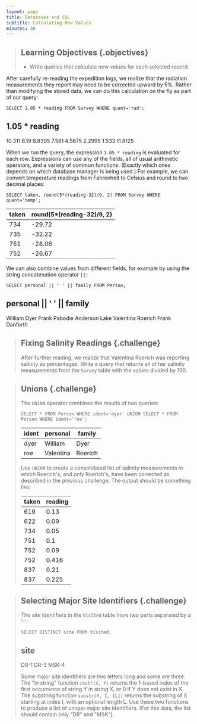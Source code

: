 ```yaml
---
layout: page
title: Databases and SQL
subtitle: Calculating New Values
minutes: 30
---
```

> ## Learning Objectives {.objectives}
>
> *   Write queries that calculate new values for each selected record.

After carefully re-reading the expedition logs,
we realize that the radiation measurements they report
may need to be corrected upward by 5%.
Rather than modifying the stored data,
we can do this calculation on the fly
as part of our query:

~~~ {.sql}
SELECT 1.05 * reading FROM Survey WHERE quant='rad';
~~~

  1.05 * reading
  --------------
  10.311
  8.19
  8.8305
  7.581
  4.5675
  2.2995
  1.533
  11.8125

When we run the query,
the expression `1.05 * reading` is evaluated for each row.
Expressions can use any of the fields,
all of usual arithmetic operators,
and a variety of common functions.
(Exactly which ones depends on which database manager is being used.)
For example,
we can convert temperature readings from Fahrenheit to Celsius
and round to two decimal places:

~~~ {.sql}
SELECT taken, round(5*(reading-32)/9, 2) FROM Survey WHERE quant='temp';
~~~

|taken|round(5\*(reading-32)/9, 2)|
|-----|---------------------------|
|734  |-29.72                     |
|735  |-32.22                     |
|751  |-28.06                     |
|752  |-26.67                     |

We can also combine values from different fields,
for example by using the string concatenation operator `||`:

~~~ {.sql}
SELECT personal || ' ' || family FROM Person;
~~~

  personal || ' ' || family
  -------------------------
  William Dyer
  Frank Pabodie
  Anderson Lake
  Valentina Roerich
  Frank Danforth

> ## Fixing Salinity Readings {.challenge}
>
> After further reading,
> we realize that Valentina Roerich
> was reporting salinity as percentages.
> Write a query that returns all of her salinity measurements
> from the `Survey` table
> with the values divided by 100.

> ## Unions {.challenge}
>
> The `UNION` operator combines the results of two queries:
>
> ~~~ {.sql}
> SELECT * FROM Person WHERE ident='dyer' UNION SELECT * FROM Person WHERE ident='roe';
> ~~~
>
> |ident|personal |family |
> |-----|-------- |-------|
> |dyer |William  |Dyer   |
> |roe  |Valentina|Roerich|
>
> Use `UNION` to create a consolidated list of salinity measurements
> in which Roerich's, and only Roerich's,
> have been corrected as described in the previous challenge.
> The output should be something like:
>
> |taken|reading|
> |-----|-------|
> |619  |0.13   |
> |622  |0.09   |
> |734  |0.05   |
> |751  |0.1    |
> |752  |0.09   |
> |752  |0.416  |
> |837  |0.21   |
> |837  |0.225  |

> ## Selecting Major Site Identifiers {.challenge}
>
> The site identifiers in the `Visited` table have two parts
> separated by a '-':
>
> ~~~ {.sql}
> SELECT DISTINCT site FROM Visited;
> ~~~
>
>   site
>   -----
>   DR-1
>   DR-3
>   MSK-4
>
> Some major site identifiers are two letters long and some are three.
> The "in string" function `instr(X, Y)`
> returns the 1-based index of the first occurrence of string Y in string X,
> or 0 if Y does not exist in X.
> The substring function `substr(X, I, [L])`
> returns the substring of X starting at index I, with an optional length L.
> Use these two functions to produce a list of unique major site identifiers.
> (For this data,
> the list should contain only "DR" and "MSK").
